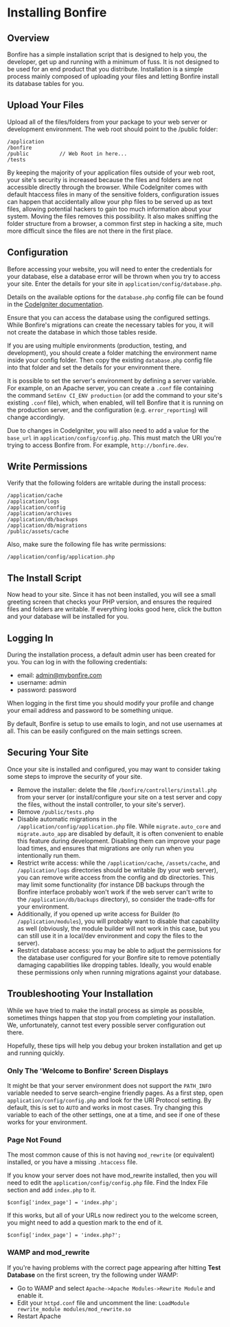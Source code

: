 # Installing Bonfire

## Overview
Bonfire has a simple installation script that is designed to help you, the developer, get up and running with a minimum of fuss. It is not designed to be used for an end product that you distribute. Installation is a simple process mainly composed of uploading your files and letting Bonfire install its database tables for you.

## Upload Your Files

Upload all of the files/folders from your package to your web server or development environment. The web root should point to the /public folder:

    /application
    /bonfire
    /public          // Web Root in here...
    /tests

By keeping the majority of your application files outside of your web root, your site's security is increased because the files and folders are not accessible directly through the browser. While CodeIgniter comes with default htaccess files in many of the sensitive folders, configuration issues can happen that accidentally allow your php files to be served up as text files, allowing potential hackers to gain too much information about your system. Moving the files removes this possibility. It also makes sniffing the folder structure from a browser, a common first step in hacking a site, much more difficult since the files are not there in the first place.

## Configuration

Before accessing your website, you will need to enter the credentials for your database, else a database error will be thrown when you try to access your site. Enter the details for your site in `application/config/database.php`.

Details on the available options for the `database.php` config file can be found in the [CodeIgniter documentation](http://www.codeigniter.com/user_guide/database/configuration.html).

Ensure that you can access the database using the configured settings. While Bonfire's migrations can create the necessary tables for you, it will not create the database in which those tables reside.

If you are using multiple environments (production, testing, and development), you should create a folder matching the environment name inside your config folder. Then copy the existing `database.php` config file into that folder and set the details for your environment there.

It is possible to set the server's environment by defining a server variable. For example, on an Apache server, you can create a `.conf` file containing the command `SetEnv CI_ENV production` (or add the command to your site's existing `.conf` file), which, when enabled, will tell Bonfire that it is running on the production server, and the configuration (e.g. `error_reporting`) will change accordingly.

Due to changes in CodeIgniter, you will also need to add a value for the `base_url` in `application/config/config.php`. This must match the URI you're trying to access Bonfire from. For example, `http://bonfire.dev`.


## Write Permissions

Verify that the following folders are writable during the install process:

    /application/cache
    /application/logs
    /application/config
    /application/archives
    /application/db/backups
    /application/db/migrations
    /public/assets/cache

Also, make sure the following file has write permissions:

    /application/config/application.php



## The Install Script

Now head to your site. Since it has not been installed, you will see a small greeting screen that checks your PHP version, and ensures the required files and folders are writable. If everything looks good here, click the button and your database will be installed for you.

## Logging In

During the installation process, a default admin user has been created for you. You can log in with the following credentials:

* email: admin@mybonfire.com
* username: admin
* password: password

When logging in the first time you should modify your profile and change your email address and password to be something unique.

By default, Bonfire is setup to use emails to login, and not use usernames at all. This can be easily configured on the main settings screen.


## Securing Your Site

Once your site is installed and configured, you may want to consider taking some steps to improve the security of your site.

* Remove the installer: delete the file `/bonfire/controllers/install.php` from your server (or install/configure your site on a test server and copy the files, without the install controller, to your site's server).
* Remove `/public/tests.php`
* Disable automatic migrations in the `/application/config/application.php` file. While `migrate.auto_core` and `migrate.auto_app` are disabled by default, it is often convenient to enable this feature during development. Disabling them can improve your page load times, and ensures that migrations are only run when you intentionally run them.
* Restrict write access: while the `/application/cache`, `/assets/cache`, and `/application/logs` directories should be writable (by your web server), you can remove write access from the config and db directories. This may limit some functionality (for instance DB backups through the Bonfire interface probably won't work if the web server can't write to the `/application/db/backups` directory), so consider the trade-offs for your environment.
* Additionally, if you opened up write access for Builder (to `/application/modules`), you will probably want to disable that capability as well (obviously, the module builder will not work in this case, but you can still use it in a local/dev environment and copy the files to the server).
* Restrict database access: you may be able to adjust the permissions for the database user configured for your Bonfire site to remove potentially damaging capabilities like dropping tables. Ideally, you would enable these permissions only when running migrations against your database.

## Troubleshooting Your Installation

While we have tried to make the install process as simple as possible, sometimes things happen that stop you from completing your installation. We, unfortunately, cannot test every possible server configuration out there.

Hopefully, these tips will help you debug your broken installation and get up and running quickly.

### Only The 'Welcome to Bonfire' Screen Displays

It might be that your server environment does not support the `PATH_INFO` variable needed to serve search-engine friendly pages. As a first step, open `application/config/config.php` and look for the URI Protocol setting. By default, this is set to `AUTO` and works in most cases. Try changing this variable to each of the other settings, one at a time, and see if one of these works for your environment.

### Page Not Found

The most common cause of this is not having `mod_rewrite` (or equivalent) installed, or you have a missing `.htaccess` file.

If you know your server does not have mod_rewrite installed, then you will need to edit the `application/config/config.php` file. Find the Index File section and add `index.php` to it.

    $config['index_page'] = 'index.php';

If this works, but all of your URLs now redirect you to the welcome screen, you might need to add a question mark to the end of it.

    $config['index_page'] = 'index.php?';

### WAMP and mod_rewrite

If you're having problems with the correct page appearing after hitting **Test Database** on the first screen, try the following under WAMP:

- Go to WAMP and select `Apache->Apache Modules->Rewrite Module` and enable it.
- Edit your `httpd.conf` file and uncomment the line: `LoadModule rewrite_module modules/mod_rewrite.so`
- Restart Apache
